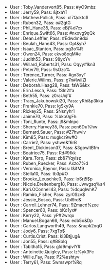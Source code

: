 - User : Toby_Vandervort85, Pass: #yO9mbz
- User : Jerry59, Pass: &jtxaY1
- User : Mathew.Pollich, Pass: ol7Qcktc$
- User : Ruben32, Pass: o#2gtG
- User : Phil_Hane35, Pass: eBj%d7cx
- User : Enrique.Swift66, Pass: #nxovg9qQk
- User : Dean.Leffler, Pass: #Edwdm9dxi
- User : Beulah_Hane43, Pass: Opt&yh7
- User : Isaac_Stanton, Pass: pg3o%R
- User : Owen24, Pass: ekvo8oqM#e
- User : Judith53, Pass: 9&yxYv
- User : Willard_Roberts31, Pass: Oqyy#lkn3
- User : Peter79, Pass: 9sOzc%
- User : Terence_Turner, Pass: #gn3xyT
- User : Valerie.Willms, Pass: g7n#lwiiZl
- User : Deborah.Haag28, Pass: faW6&kx
- User : Erin.Lesch, Pass: fSln2#a
- User : Beth55, Pass: z0raUxjf#
- User : Tracy_Jakubowski20, Pass: yRhi&p3kka
- User : Frankie70, Pass: lg$ky9A
- User : Rickey25, Pass: $Nsnyhr1
- User : Jaime70, Pass: %bko0gFh
- User : Toni_Runte, Pass: j9&mInpc
- User : Sherry.Harvey35, Pass: pen6Du%hw
- User : Bernard.Sauer, Pass: #Z7hwviv
- User : Kim85, Pass: mugkcr9w#O
- User : Carrie2, Pass: yshwe&f6rB
- User : Brent_Dickinson37, Pass: &3gowltBfm
- User : Beatrice75, Pass: Rd#9fkk
- User : Kara_Torp, Pass: zb&7Yqyisz
- User : Ruben_Ruecker, Pass: Axzo7%d
- User : Veronica_Raynor, Pass: l&ifM9
- User : Stella10, Pass: tb3p#O
- User : Brooke_Leuschke0, Pass: loSrj5$p
- User : Nicole.Breitenberg18, Pass: Jwwgsq%s4
- User : Kari.OConnell43, Pass: %dquqlwhK7
- User : Ramiro_Fisher, Pass: zyr0Szv$
- User : Jessie_Bosco, Pass: Ubl9rd&
- User : Carroll.Lehner74, Pass: 9Zmacd%zee
- User : Spencer60, Pass: bKd1yx#
- User : Kerry22, Pass: yP#2wrqo
- User : Manuel.Bogan66, Pass: edb5o&Dp
- User : Carlos.Langworth49, Pass: &nupk2oqO
- User : Jody6, Pass: 7xgTp$
- User : Curtis.Crist, Pass: ki3Btjjug&
- User : Jon55, Pass: q#B8olq
- User : Tabitha15, Pass: gld9mpvlY#
- User : Antoinette.Quigley, Pass: lz%yk3Fc
- User : Willie.Fay, Pass: P2%ashtyv
- User : Terry61, Pass: 5wmswpr%Rq